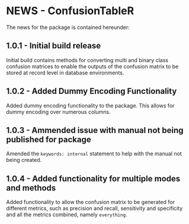 # NEWS - ConfusionTableR
The news for the package is contained hereunder:

## 1.0.1 - Initial build release 
Initial build contains methods for converting multi and binary class confusion matrices to enable the outputs of the confusion matrix to be stored at record level in database environments.

## 1.0.2 - Added Dummy Encoding Functionality
Added dummy encoding functionality to the package. This allows for dummy encoding over numerous columns.

## 1.0.3 - Ammended issue with manual not being published for package
Amended the `keywords: internal` statement to help with the manual not being created.

## 1.0.4 - Added functionality for multiple modes and methods
Added functionality to allow the confusion matrix to be generated for different metrics, such as precision and recall, sensitivity and specificity and all the metrics combined, namely `everything`.


